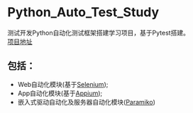 # Python_Auto_Test_Study  
测试开发Python自动化测试框架搭建学习项目，基于Pytest搭建。  
[项目地址](https://github.com/TerminatorForMHT/Python_Auto_Test_Study)  
## 包括：  
* Web自动化模块(基于[Selenium](https://www.selenium.dev/));  
* App自动化模块(基于[Appium](http://appium.io/));  
* 嵌入式驱动自动化及服务器自动化模块([Paramiko](https://docs.paramiko.org/en/stable/))
